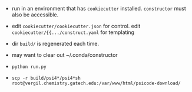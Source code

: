 
* run in an environment that has `cookiecutter` installed. `constructor` must also be accessible.

* edit `cookiecutter/cookiecutter.json` for control. edit `cookiecutter/{{.../construct.yaml` for templating

* dir `build/` is regenerated each time.

* may want to clear out ~/.conda/constructor

* `python run.py`

* `scp -r build/psi4*/psi4*sh root@vergil.chemistry.gatech.edu:/var/www/html/psicode-download/`


